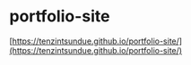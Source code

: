 # portfolio-site

[https://tenzintsundue.github.io/portfolio-site/](https://tenzintsundue.github.io/portfolio-site/)

